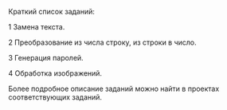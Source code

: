 Краткий список заданий:

1 Замена текста.

2 Преобразование из числа строку, из строки в число.

3 Генерация паролей.

4 Обработка изображений.

Более подробное описание заданий можно найти в проектах соответствующих заданий.